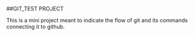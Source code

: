 ##GIT_TEST PROJECT

This is a mini project meant to indicate the flow of git and its commands connecting it to github.